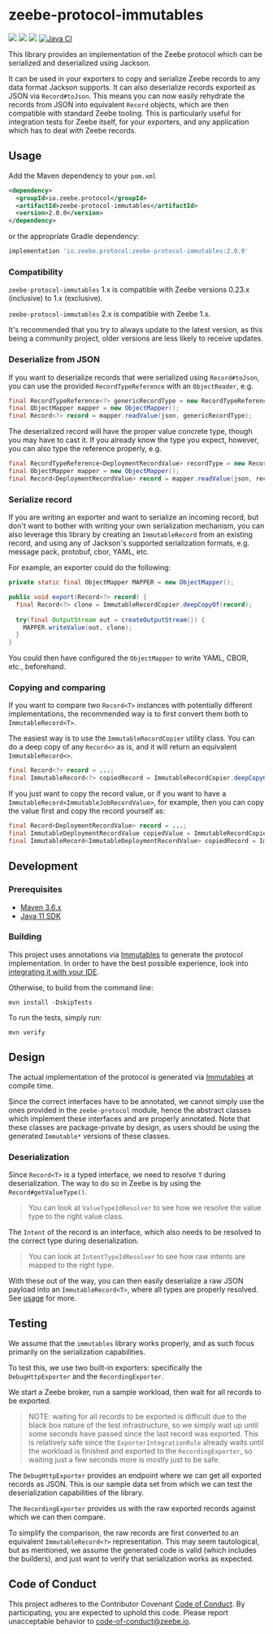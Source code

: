 # zeebe-protocol-immutables

[![](https://img.shields.io/badge/Community%20Extension-An%20open%20source%20community%20maintained%20project-FF4700)](https://github.com/camunda-community-hub/community)
[![](https://img.shields.io/badge/Lifecycle-Incubating-blue)](https://github.com/Camunda-Community-Hub/community/blob/main/extension-lifecycle.md#incubating-)
[![](https://img.shields.io/github/v/release/zeebe-io/zeebe-protocol-immutables?sort=semver)](https://github.com/zeebe-io/zeebe-protocol-immutables/releases/latest)
[![Java CI](https://github.com/camunda-community-hub/zeebe-protocol-immutables/actions/workflows/ci.yml/badge.svg)](https://github.com/camunda-community-hub/zeebe-protocol-immutables/actions/workflows/ci.yml)

This library provides an implementation of the Zeebe protocol which can be serialized and
deserialized using Jackson.

It can be used in your exporters to copy and serialize Zeebe records to any data format Jackson
supports. It can also deserialize records exported as JSON via `Record#toJson`. This means you can
now easily rehydrate the records from JSON into equivalent `Record` objects, which are then
compatible with standard Zeebe tooling. This is particularly useful for integration tests for Zeebe
itself, for your exporters, and any application which has to deal with Zeebe records.

## Usage

Add the Maven dependency to your `pom.xml`

```xml
<dependency>
  <groupId>io.zeebe.protocol</groupId>
  <artifactId>zeebe-protocol-immutables</artifactId>
  <version>2.0.0</version>
</dependency>
```

or the appropriate Gradle dependency:

```groovy
implementation 'io.zeebe.protocol:zeebe-protocol-immutables:2.0.0'
```

### Compatibility

`zeebe-protocol-immutables` 1.x is compatible with Zeebe versions 0.23.x (inclusive) to 1.x 
(exclusive).

`zeebe-protocol-immutables` 2.x is compatible with Zeebe 1.x.

It's recommended that you try to always update to the latest version, as this being a community 
project, older versions are less likely to receive updates.

### Deserialize from JSON

If you want to deserialize records that were serialized using `Record#toJson`, you can use the
provided `RecordTypeReference` with an `ObjectReader`, e.g.

```java
final RecordTypeReference<?> genericRecordType = new RecordTypeReference<>();
final ObjectMapper mapper = new ObjectMapper();
final Record<?> record = mapper.readValue(json, genericRecordType);
```

The deserialized record will have the proper value concrete type, though you may have to cast it. If
you already know the type you expect, however, you can also type the reference properly, e.g.

```java
final RecordTypeReference<DeploymentRecordValue> recordType = new RecordTypeReference<>();
final ObjectMapper mapper = new ObjectMapper();
final Record<DeploymentRecordValue> record = mapper.readValue(json, recordType);
```

### Serialize record

If you are writing an exporter and want to serialize an incoming record, but don't want to bother
with writing your own serialization mechanism, you can also leverage this library by creating an
`ImmutableRecord` from an existing record, and using any of Jackson's supported serialization
formats, e.g. message pack, protobuf, cbor, YAML, etc.

For example, an exporter could do the following:

```java
private static final ObjectMapper MAPPER = new ObjectMapper();

public void export(Record<?> record) {
  final Record<?> clone = ImmutableRecordCopier.deepCopyOf(record);
  
  try(final OutputStream out = createOutputStream()) {
    MAPPER.writeValue(out, clone);  
  }
}
```

You could then have configured the `ObjectMapper` to write YAML, CBOR, etc., beforehand.

### Copying and comparing

If you want to compare two `Record<T>` instances with potentially different implementations, the
recommended way is to first convert them both to `ImmutableRecord<T>`.

The easiest way is to use the `ImmutableRecordCopier` utility class. You can do a deep copy of any 
`Record<>` as is, and it will return an equivalent `ImmutableRecord<>`.

```java
final Record<?> record = ...;
final ImmutableRecord<?> copiedRecord = ImmutableRecordCopier.deepCopyOf(record);
```

If you just want to copy the record value, or if you want to have a 
`ImmutableRecord<ImmutableJobRecordValue>`, for example, then you can copy the value first and copy
the record yourself as:

```java
final Record<DeploymentRecordValue> record = ...;
final ImmutableDeploymentRecordValue copiedValue = ImmutableRecordCopier.deepCopyOf(record.getValueType(), record.getValue()); 
final ImmutableRecord<ImmutableDeploymentRecordValue> copiedRecord = ImmutableRecord.builder().from(record).value(copiedValue).build();
```

## Development

### Prerequisites

- [Maven 3.6.x](https://sdkman.io/sdks#maven)
- [Java 11 SDK](https://sdkman.io/jdks)

### Building

This project uses annotations via [Immutables](https://immutables.github.io/) to generate the 
protocol implementation. In order to have the best possible experience, look into 
[integrating it with your IDE](https://immutables.github.io/apt.html). 

Otherwise, to build from the command line:

```shell
mvn install -DskipTests
```

To run the tests, simply run:

```shell
mvn verify
```

## Design

The actual implementation of the protocol is generated via
[Immutables](https://immutables.github.io/) at compile time.

Since the correct interfaces have to be annotated, we cannot simply use the ones provided in the 
`zeebe-protocol` module, hence the abstract classes which implement these interfaces and are
properly annotated. Note that these classes are package-private by design, as users should be using
the generated `Immutable*` versions of these classes.

### Deserialization

Since `Record<T>` is a typed interface, we need to resolve `T` during deserialization. The way to do
so in Zeebe is by using the `Record#getValueType()`.

> You can look at `ValueTypeIdResolver` to see how we resolve the value type to the right value
> class.

The `Intent` of the record is an interface, which also needs to be resolved to the correct type
during deserialization.

> You can look at `IntentTypeIdResolver` to see how raw intents are mapped to the right type.

With these out of the way, you can then easily deserialize a raw JSON payload into an
`ImmutableRecord<T>`, where all types are properly resolved. See [usage](#usage) for more.

## Testing

We assume that the `immutables` library works properly, and as such focus primarily on the
serialization capabilities.

To test this, we use two built-in exporters: specifically the `DebugHttpExporter` and
the `RecordingExporter`.

We start a Zeebe broker, run a sample workload, then wait for all records to be exported.

> NOTE: waiting for all records to be exported is difficult due to the black box nature of the test
> infrastructure, so we simply wait up until some seconds have passed since the last record was
> exported. This is relatively safe since the `ExporterIntegrationRule` already waits until the
> workload is finished and exported to the `RecordingExporter`, so waiting just a few seconds more
> is mostly just to be safe.

The `DebugHttpExporter` provides an endpoint where we can get all exported records as JSON. This is
our sample data set from which we can test the deserialization capabilities of the library.

The `RecordingExporter` provides us with the raw exported records against which we can then compare.

To simplify the comparison, the raw records are first converted to an equivalent
`ImmutableRecord<?>` representation. This may seem tautological, but as mentioned, we assume the
generated code is valid (which includes the builders), and just want to verify that serialization
works as expected.

## Code of Conduct

This project adheres to the Contributor Covenant [Code of Conduct](/CODE_OF_CONDUCT.md). By
participating, you are expected to uphold this code. Please report unacceptable behavior to
code-of-conduct@zeebe.io.
